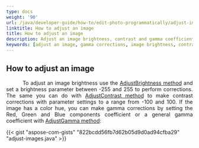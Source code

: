 ```yaml
---
type: docs
weight: '90'
url: /java/developer-guide/how-to/edit-photo-programmatically/adjust-image
linktitle: How to adjust an image
title: How to adjust an image
description: Adjust an image brightness, contrast and gamma coefficient. Gamma corrections.
keywords: [adjust an image, gamma corrections, image brightness, contrast corrections]
---
```


## How to adjust an image

<p align='justify'>
&nbsp;&nbsp;&nbsp;&nbsp;&nbsp;&nbsp;&nbsp;&nbsp;
To adjust an image brightness use the
<a href="https://reference.aspose.com/imaging/java/com.aspose.imaging/rasterimage/#adjustBrightness-int-">AdjustBrightness method</a> and set a brightness parameter between -255 and 255 to perform corrections. The same you can do with
<a href="https://reference.aspose.com/imaging/java/com.aspose.imaging/rasterimage/#adjustContrast-float-">AdjustContrast method</a> to make contrast corrections with parameter settings to a range from -100 and 100. If the image has a color hue, you can make gamma corrections by setting the Red, Green and Blue components coefficient or a general gamma coefficient with
<a href="https://reference.aspose.com/imaging/java/com.aspose.imaging/rasterimage/#adjustGamma-float-float-float-">AdjustGamma method</a>:
</p>

{{< gist "aspose-com-gists" "822bcdd56fb7d62b05d9d0ad94cfba29" "adjust-images.java" >}}
